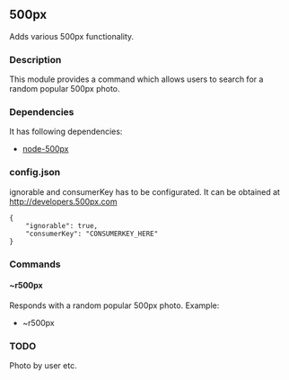 ## 500px

Adds various 500px functionality.

### Description

This module provides a command which allows users to search for a random popular 500px photo.

### Dependencies

It has following dependencies:
+ [node-500px](https://github.com/ro-ka/node-500px)

### config.json

ignorable and consumerKey has to be configurated. It can be obtained at http://developers.500px.com
```
{
    "ignorable": true,
    "consumerKey": "CONSUMERKEY_HERE"
}
```

### Commands


#### ~r500px
Responds with a random popular 500px photo.
Example:
+ ~r500px

### TODO

Photo by user etc.